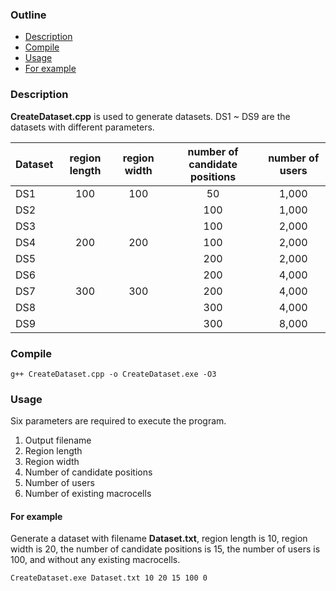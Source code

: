### Outline
- [Description](#Description)
- [Compile](#Compile)
- [Usage](#Usage)
- [For example](#For-example)

### Description
**CreateDataset.cpp** is used to generate datasets.
DS1 ~ DS9 are the datasets with different parameters.

Dataset         | region length | region width | number of candidate positions | number of users
--------------- |:-------------:|:------------:|:-----------------------------:|:---------------:
DS1             | 100           | 100          | 50                            | 1,000
DS2             |               |              | 100                           | 1,000
DS3             |               |              | 100                           | 2,000
DS4             | 200           | 200          | 100                           | 2,000
DS5             |               |              | 200                           | 2,000
DS6             |               |              | 200                           | 4,000
DS7             | 300           | 300          | 200                           | 4,000
DS8             |               |              | 300                           | 4,000
DS9             |               |              | 300                           | 8,000

### Compile
    g++ CreateDataset.cpp -o CreateDataset.exe -O3

### Usage
Six parameters are required to execute the program.

1. Output filename
2. Region length
3. Region width
4. Number of candidate positions
5. Number of users
6. Number of existing macrocells

#### For example
Generate a dataset with filename **Dataset.txt**, region length is 10, region width is 20, the number of candidate positions is 15, the number of users is 100, and without any existing macrocells.

    CreateDataset.exe Dataset.txt 10 20 15 100 0
